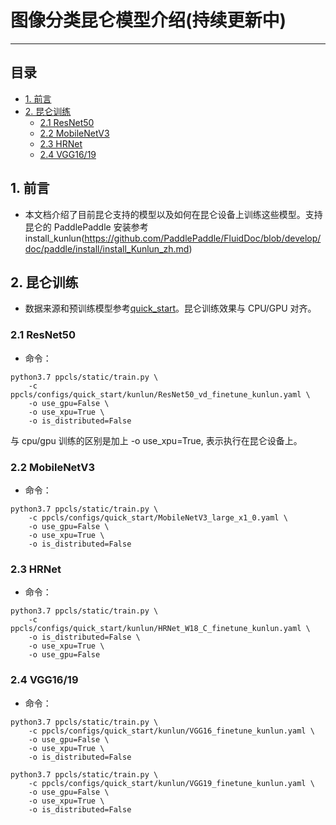 # 图像分类昆仑模型介绍(持续更新中)
------
## 目录
* [1. 前言](#1)
* [2. 昆仑训练](#2)
	* [2.1 ResNet50](#2.1)
	* [2.2 MobileNetV3](#2.2)
	* [2.3 HRNet](#2.3)
	* [2.4 VGG16/19](#2.4)

 <a name='1'></a>

## 1. 前言

* 本文档介绍了目前昆仑支持的模型以及如何在昆仑设备上训练这些模型。支持昆仑的 PaddlePaddle 安装参考 install_kunlun(https://github.com/PaddlePaddle/FluidDoc/blob/develop/doc/paddle/install/install_Kunlun_zh.md)

<a name='2'></a>

## 2. 昆仑训练
* 数据来源和预训练模型参考[quick_start](../quick_start/quick_start_classification_new_user.md)。昆仑训练效果与 CPU/GPU 对齐。

<a name='2.1'></a>

### 2.1 ResNet50
* 命令：

```shell
python3.7 ppcls/static/train.py \
    -c ppcls/configs/quick_start/kunlun/ResNet50_vd_finetune_kunlun.yaml \
    -o use_gpu=False \
    -o use_xpu=True \
    -o is_distributed=False
```

与 cpu/gpu 训练的区别是加上 -o use_xpu=True, 表示执行在昆仑设备上。

 <a name='2.2'></a>

### 2.2 MobileNetV3
* 命令：

```shell
python3.7 ppcls/static/train.py \
    -c ppcls/configs/quick_start/MobileNetV3_large_x1_0.yaml \
    -o use_gpu=False \
    -o use_xpu=True \
    -o is_distributed=False
```

<a name='2.3'></a>

### 2.3 HRNet
* 命令：

```shell
python3.7 ppcls/static/train.py \
    -c ppcls/configs/quick_start/kunlun/HRNet_W18_C_finetune_kunlun.yaml \
    -o is_distributed=False \
    -o use_xpu=True \
    -o use_gpu=False
```

<a name='2.4'></a>

### 2.4 VGG16/19
* 命令：

```shell
python3.7 ppcls/static/train.py \
    -c ppcls/configs/quick_start/kunlun/VGG16_finetune_kunlun.yaml \
    -o use_gpu=False \
    -o use_xpu=True \
    -o is_distributed=False
```
```shell
python3.7 ppcls/static/train.py \
    -c ppcls/configs/quick_start/kunlun/VGG19_finetune_kunlun.yaml \
    -o use_gpu=False \
    -o use_xpu=True \
    -o is_distributed=False
```
